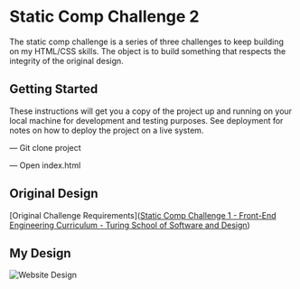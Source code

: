 # Static Comp Challenge 2
The static comp challenge is a series of three challenges to keep building on my HTML/CSS skills. The object is to build something that respects the integrity of the original design.

## Getting Started 
These instructions will get you a copy of the project up and running on your local machine for development and testing purposes. See deployment for notes on how to deploy the project on a live system.

— Git clone project 

— Open index.html

## Original Design
[Original Challenge Requirements]([Static Comp Challenge 1 - Front-End Engineering Curriculum - Turing School of Software and Design](http://frontend.turing.io/projects/m1-static-comp-1.html))

## My Design
![Website Design]()



